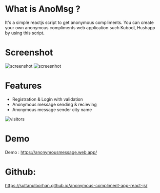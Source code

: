 # What is AnoMsg ?
It's a simple reactjs script to get anonymous compliments. You can create your own anonymous  compliments web application such Kubool, Hushapp by using this script.

 
# Screenshot

![screenshot](https://i.ibb.co/64DCCHY/Screenshot-1.png)
![screesnhot](https://image.prntscr.com/image/U9asOMc8Q8CC3iRG3-jYcQ.png)

# Features
 - Registration & Login with validation
 - Anonymous message sending & recieving
 - Anonymous message sender city name
 
 ![visitors](https://visitor-badge.glitch.me/badge?page_id=sultanulborhan./anonymous-compliment-app-react-js&left_color=green&rig)
 
# Demo

Demo : https://anonymousmessage.web.app/

# Github:
https://sultanulborhan.github.io/anonymous-compliment-app-react-js/


